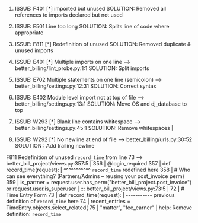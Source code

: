 1. ISSUE: F401 [*] imported but unused
   SOLUTION: Removed all references to imports declared but not used

2. ISSUE: E501 Line too long
   SOLUTION: Splits line of code where appropriate

3. ISSUE: F811 [*] Redefinition of unused
   SOLUTION: Removed duplicate & unused imports

4. ISSUE: E401 [*] Multiple imports on one line
   --> better_billing/lint_probe.py:1:1
   SOLUTION: Split imports

5. ISSUE: E702 Multiple statements on one line (semicolon)
   --> better_billing/settings.py:12:31
   SOLUTION: Correct syntax

6. ISSUE: E402 Module level import not at top of file
   --> better_billing/settings.py:13:1
   SOLUTION: Move OS and dj_database to top

7. ISSUE: W293 [*] Blank line contains whitespace
   --> better_billing/settings.py:45:1
   SOLUTION: Remove whitespaces |

8. ISSUE: W292 [*] No newline at end of file
   --> better_billing/urls.py:30:52
   SOLUTION : Add trailing newline




<!-- LEAVE UNTIL LAST :) -->
F811 Redefinition of unused `record_time` from line 73
--> better_bill_project/views.py:357:5
|
356 | @login_required
357 | def record_time(request):
| ^^^^^^^^^^^ `record_time` redefined here
358 | # Who can see everything? (Partners/Admins – reusing your post_invoice perm)
359 | is_partner = request.user.has_perm("better_bill_project.post_invoice") or request.user.is_superuser
|
::: better_bill_project/views.py:73:5
|
72 | # Time Entry Form
73 | def record_time(request):
| ----------- previous definition of `record_time` here
74 | recent_entries = TimeEntry.objects.select_related(
75 | "matter", "fee_earner"
|
help: Remove definition: `record_time`

